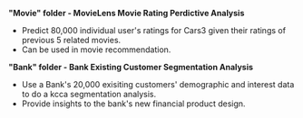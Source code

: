 **"Movie" folder - MovieLens Movie Rating Perdictive Analysis**
  * Predict 80,000 individual user's ratings for Cars3 given their ratings of previous 5 related movies.
  * Can be used in movie recommendation.

**"Bank" folder - Bank Existing Customer Segmentation Analysis**
  * Use a Bank's 20,000 exisiting customers' demographic and interest data to do a kcca segmentation analysis.
  * Provide insights to the bank's new financial product design.
